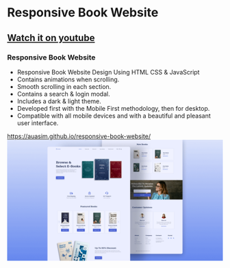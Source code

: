 # Responsive Book Website
## [Watch it on youtube](https://youtu.be/b7eJQSHhuO8)
### Responsive Book Website

- Responsive Book Website Design Using HTML CSS & JavaScript
- Contains animations when scrolling.
- Smooth scrolling in each section.
- Contains a search & login modal.
- Includes a dark & light theme.
- Developed first with the Mobile First methodology, then for desktop.
- Compatible with all mobile devices and with a beautiful and pleasant user interface.


 https://auasim.github.io/responsive-book-website/
![preview img](/preview.png)
